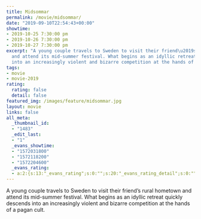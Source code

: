 ```yaml
---
title: Midsommar
permalink: /movie/midsommar/
date: "2019-09-10T22:54:43+00:00"
showtime:
- 2019-10-25 7:30:00 pm
- 2019-10-26 7:30:00 pm
- 2019-10-27 7:30:00 pm
excerpt: "A young couple travels to Sweden to visit their friend\u2019s rural hometown
  and attend its mid-summer festival. What begins as an idyllic retreat quickly descends
  into an increasingly violent and bizarre competition at the hands of a pagan cult."
tags:
- movie
- movie-2019
rating:
  rating: false
  detail: false
featured_img: /images/feature/midsommar.jpg
layout: movie
links: false
all_meta:
  _thumbnail_id:
  - "1483"
  _edit_last:
  - "1"
  _evans_showtime:
  - "1572031800"
  - "1572118200"
  - "1572204600"
  _evans_rating:
  - a:2:{s:13:"_evans_rating";s:0:"";s:20:"_evans_rating_detail";s:0:"";}
---
```


A young couple travels to Sweden to visit their friend’s rural hometown and attend its mid-summer festival. What begins as an idyllic retreat quickly descends into an increasingly violent and bizarre competition at the hands of a pagan cult.